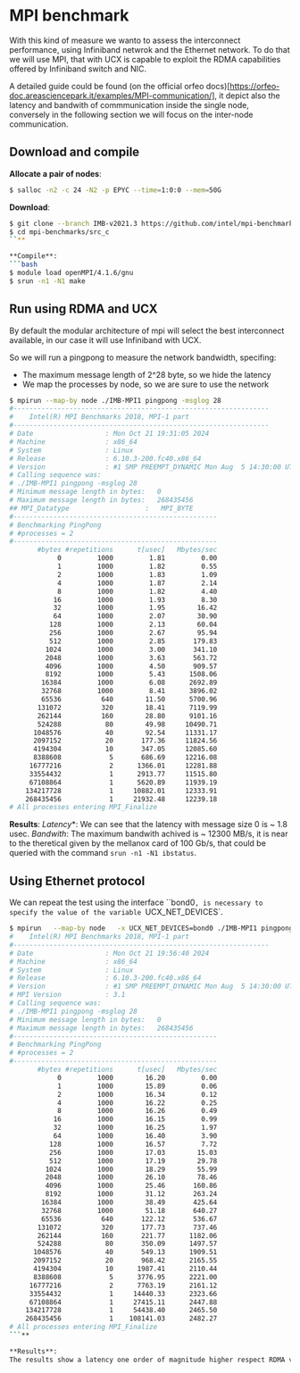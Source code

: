 # MPI benchmark

With this kind of measure we wanto to assess the interconnect performance, using Infiniband netwrok and the Ethernet network. To do that we will use MPI, that with UCX is capable to exploit the RDMA capabilities offered by Infiniband switch and NIC.

A detailed guide could be found (on the official orfeo docs)[https://orfeo-doc.areasciencepark.it/examples/MPI-communication/], it depict also the latency and bandwith of commmunication inside the single node, conversely in the following section we will focus on the inter-node communication.

## Download and compile

**Allocate a pair of nodes**:
```bash
$ salloc -n2 -c 24 -N2 -p EPYC --time=1:0:0 --mem=50G
```

**Download**:
```bash
$ git clone --branch IMB-v2021.3 https://github.com/intel/mpi-benchmarks.git
$ cd mpi-benchmarks/src_c
``**

**Compile**:
```bash
$ module load openMPI/4.1.6/gnu
$ srun -n1 -N1 make
```

## Run using RDMA and UCX

By default the modular architecture of mpi will select the best interconnect available, in our case it will use Infiniband with UCX.

So we will run a pingpong to measure the network bandwidth, specifing:
- The maximum message length of 2^28 byte, so we hide the latency
- We map the processes by node, so we are sure to use the network

```bash
$ mpirun --map-by node ./IMB-MPI1 pingpong -msglog 28
#----------------------------------------------------------------
#    Intel(R) MPI Benchmarks 2018, MPI-1 part
#----------------------------------------------------------------
# Date                  : Mon Oct 21 19:31:05 2024
# Machine               : x86_64
# System                : Linux
# Release               : 6.10.3-200.fc40.x86_64
# Version               : #1 SMP PREEMPT_DYNAMIC Mon Aug  5 14:30:00 UTC 2024
# Calling sequence was:
# ./IMB-MPI1 pingpong -msglog 28
# Minimum message length in bytes:   0
# Maximum message length in bytes:   268435456
## MPI_Datatype                   :   MPI_BYTE
#---------------------------------------------------
# Benchmarking PingPong
# #processes = 2
#---------------------------------------------------
       #bytes #repetitions      t[usec]   Mbytes/sec
            0         1000         1.81         0.00
            1         1000         1.82         0.55
            2         1000         1.83         1.09
            4         1000         1.87         2.14
            8         1000         1.82         4.40
           16         1000         1.93         8.30
           32         1000         1.95        16.42
           64         1000         2.07        30.90
          128         1000         2.13        60.04
          256         1000         2.67        95.94
          512         1000         2.85       179.83
         1024         1000         3.00       341.10
         2048         1000         3.63       563.72
         4096         1000         4.50       909.57
         8192         1000         5.43      1508.06
        16384         1000         6.08      2692.89
        32768         1000         8.41      3896.02
        65536          640        11.50      5700.96
       131072          320        18.41      7119.99
       262144          160        28.80      9101.16
       524288           80        49.98     10490.71
      1048576           40        92.54     11331.17
      2097152           20       177.36     11824.56
      4194304           10       347.05     12085.60
      8388608            5       686.69     12216.08
     16777216            2      1366.01     12281.88
     33554432            1      2913.77     11515.80
     67108864            1      5620.89     11939.19
    134217728            1     10882.01     12333.91
    268435456            1     21932.48     12239.18
# All processes entering MPI_Finalize
```

**Results**:
*Latency**: We can see that the latency with message size 0 is ~ 1.8 usec. 
*Bandwith*: The maximum bandwith achived is ~ 12300 MB/s, it is near to the theretical given by the mellanox card of 100 Gb/s, that could be queried with the command `srun -n1 -N1 ibstatus`. 

## Using Ethernet protocol


We can repeat the test using the interface ``bond0`, is necessary to specify the value of the variable `UCX_NET_DEVICES`.

```bash
$ mpirun   --map-by node   -x UCX_NET_DEVICES=bond0 ./IMB-MPI1 pingpong -msglog 28#----------------------------------------------------------------
#    Intel(R) MPI Benchmarks 2018, MPI-1 part
#----------------------------------------------------------------
# Date                  : Mon Oct 21 19:56:40 2024
# Machine               : x86_64
# System                : Linux
# Release               : 6.10.3-200.fc40.x86_64
# Version               : #1 SMP PREEMPT_DYNAMIC Mon Aug  5 14:30:00 UTC 2024
# MPI Version           : 3.1
# Calling sequence was:
# ./IMB-MPI1 pingpong -msglog 28
# Minimum message length in bytes:   0
# Maximum message length in bytes:   268435456
#---------------------------------------------------
# Benchmarking PingPong
# #processes = 2
#---------------------------------------------------
       #bytes #repetitions      t[usec]   Mbytes/sec
            0         1000        16.20         0.00
            1         1000        15.89         0.06
            2         1000        16.34         0.12
            4         1000        16.22         0.25
            8         1000        16.26         0.49
           16         1000        16.15         0.99
           32         1000        16.25         1.97
           64         1000        16.40         3.90
          128         1000        16.57         7.72
          256         1000        17.03        15.03
          512         1000        17.19        29.78
         1024         1000        18.29        55.99
         2048         1000        26.10        78.46
         4096         1000        25.46       160.86
         8192         1000        31.12       263.24
        16384         1000        38.49       425.64
        32768         1000        51.18       640.27
        65536          640       122.12       536.67
       131072          320       177.73       737.46
       262144          160       221.77      1182.06
       524288           80       350.09      1497.57
      1048576           40       549.13      1909.51
      2097152           20       968.42      2165.55
      4194304           10      1987.41      2110.44
      8388608            5      3776.95      2221.00
     16777216            2      7763.19      2161.12
     33554432            1     14440.33      2323.66
     67108864            1     27415.11      2447.88
    134217728            1     54438.40      2465.50
    268435456            1    108141.03      2482.27
# All processes entering MPI_Finalize
```**

**Results**:
The results show a latency one order of magnitude higher respect RDMA version, precisely 16.20 usec, while the peak bandwith of ~2500 MB/s is near the peak performance of the 25Gb NIC.

